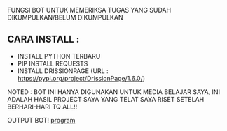 FUNGSI BOT UNTUK MEMERIKSA TUGAS YANG SUDAH DIKUMPULKAN/BELUM DIKUMPULKAN

CARA INSTALL :
-
- INSTALL PYTHON TERBARU
- PIP INSTALL REQUESTS
- INSTALL DRISSIONPAGE (URL : https://pypi.org/project/DrissionPage/1.6.0/)


NOTED : BOT INI HANYA DIGUNAKAN UNTUK MEDIA BELAJAR SAYA, INI ADALAH HASIL PROJECT SAYA YANG TELAT SAYA RISET SETELAH BERHARI-HARI
TQ ALL!!

OUTPUT BOT!
[program](https://github.com/user-attachments/assets/3369bb29-5d56-42ee-961f-000b2342068c)
